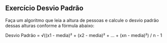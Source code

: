## Exercício Desvio Padrão
Faça um algoritmo que leia a altura de pessoas e calcule o desvio padrão dessas alturas conforme a fórmula abaixo:

Desvio Padrão = √((x1 - media)² + (x2 - media)² + ... + (xn - media)²) / n - 1
